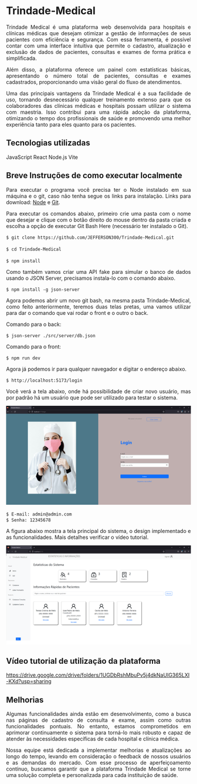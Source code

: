 # Trindade-Medical


<p align="justify">Trindade Medical é uma plataforma web desenvolvida para hospitais e clínicas médicas que desejam otimizar a gestão de informações de seus pacientes com eficiência e segurança. Com essa ferramenta, é possível contar com uma interface intuitiva que permite o cadastro, atualização e exclusão de dados de pacientes, consultas e exames de forma prática e simplificada.</p>

<p align="justify">Além disso, a plataforma oferece um painel com estatísticas básicas, apresentando o número total de pacientes, consultas e exames cadastrados, proporcionando uma visão geral do fluxo de atendimentos.</p>

<p align="justify">Uma das principais vantagens da Trindade Medical é a sua facilidade de uso, tornando desnecessário qualquer treinamento extenso para que os colaboradores das clínicas médicas e hospitais possam utilizar o sistema com maestria. Isso contribui para uma rápida adoção da plataforma, otimizando o tempo dos profissionais de saúde e promovendo uma melhor experiência tanto para eles quanto para os pacientes.</p>

## Tecnologias utilizadas

JavaScript
React
Node.js
Vite

## Breve Instruções de como executar localmente
<p align="justify">Para executar o programa você precisa ter o Node instalado em sua máquina e o git, caso não tenha segue os links para instalação. Links para download: <a href="https://nodejs.org/en/download"> Node</a> e <a href="https://git-scm.com/downloads">Git</a>.
<p align="justify">Para executar os comandos abaixo, primeiro crie uma pasta com o nome que desejar e clique com o botão direito do mouse dentro da pasta criada e escolha a opção de executar Git Bash Here (necessário ter instalado o Git).</p>

```
$ git clone https://github.com/JEFFERSON300/Trindade-Medical.git

$ cd Trindade-Medical

$ npm install
```

<p align="justify">Como também vamos criar uma API fake para simular o banco de dados usando o JSON Server, precisamos instala-lo com o comando abaixo.</p>

```
$ npm install -g json-server

```
<p align="justify">Agora podemos abrir um novo git bash, na mesma pasta Trindade-Medical, como feito anteriormente, teremos duas telas pretas, uma vamos utilizar para dar o comando que vai rodar o front e o outro o back.</p>
<p align="justify">Comando para o back:</p>


```
$ json-server ./src/server/db.json
```

<p align="justify">Comando para o front:</p>


```
$ npm run dev
```

<p align="justify">Agora já podemos ir para qualquer navegador e digitar o endereço abaixo.</p>

```
$ http://localhost:5173/login
```

<p align="justify">Você verá a tela abaixo, onde há possibilidade de criar novo usuário, mas por padrão há um usuário que pode ser utilizado para testar o sistema.</p>

![Exemplo Insomnia](/public/login-trindade-medical.png)

```
$ E-mail: admin@admin.com
$ Senha: 12345678
```
<p align="justify">A figura abaixo mostra a tela principal do sistema, o design implementado e as funcionalidades. Mais detalhes verificar o vídeo tutorial.</p>

![Exemplo Insomnia](/public/home-trindade-medical.png)

## Vídeo tutorial de utilização da plataforma

https://drive.google.com/drive/folders/1UGDbRshMbuPv5j4dkNaUIG365LXI-KXd?usp=sharing

## Melhorias

<p align="justify">Algumas funcionalidades ainda estão em desenvolvimento, como a busca nas páginas de cadastro de consulta e exame, assim como outras funcionalidades pontuais. No entanto, estamos comprometidos em aprimorar continuamente o sistema para torná-lo mais robusto e capaz de atender às necessidades específicas de cada hospital e clínica médica.</p>

<p align="justify">Nossa equipe está dedicada a implementar melhorias e atualizações ao longo do tempo, levando em consideração o feedback de nossos usuários e as demandas do mercado. Com esse processo de aperfeiçoamento contínuo, buscamos garantir que a plataforma Trindade Medical se torne uma solução completa e personalizada para cada instituição de saúde.</p>
